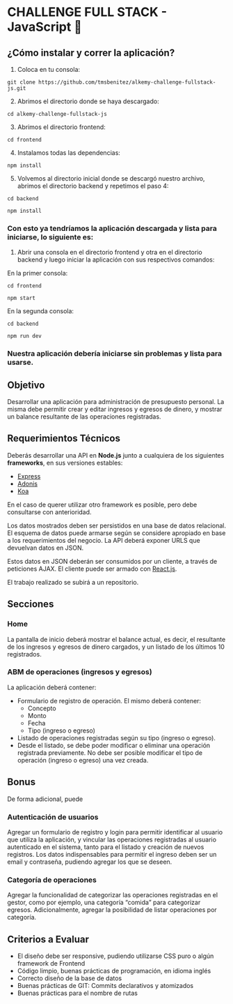 <!-- cSpell:disable -->

# CHALLENGE FULL STACK - JavaScript 🚀

## ¿Cómo instalar y correr la aplicación?

1. Coloca en tu consola:

`git clone https://github.com/tmsbenitez/alkemy-challenge-fullstack-js.git`

2. Abrimos el directorio donde se haya descargado:

`cd alkemy-challenge-fullstack-js`

3. Abrimos el directorio frontend:

`cd frontend`

4. Instalamos todas las dependencias:

`npm install`

5. Volvemos al directorio inicial donde se descargó nuestro archivo, abrimos el directorio backend y repetimos el paso 4:

`cd backend`

`npm install`

### Con esto ya tendríamos la aplicación descargada y lista para iniciarse, lo siguiente es:

1. Abrir una consola en el directorio frontend y otra en el directorio backend y luego iniciar la aplicación con sus respectivos comandos:

En la primer consola: 

`cd frontend`

`npm start`

En la segunda consola: 

`cd backend`

`npm run dev`

### Nuestra aplicación debería iniciarse sin problemas y lista para usarse.

## Objetivo

Desarrollar una aplicación para administración de presupuesto personal. La misma debe
permitir crear y editar ingresos y egresos de dinero, y mostrar un balance resultante de las
operaciones registradas.

## Requerimientos Técnicos

Deberás desarrollar una API en <strong>Node.js</strong> junto a cualquiera de los siguientes <strong>frameworks</strong>,
en sus versiones estables:

* [Express](https://expressjs.com/es/)
* [Adonis](https://adonisjs.com)
* [Koa](https://koajs.com)

En el caso de querer utilizar otro framework es posible, pero debe consultarse con
anterioridad.

Los datos mostrados deben ser persistidos en una base de datos relacional. El esquema de
datos puede armarse según se considere apropiado en base a los requerimientos del
negocio. La API deberá exponer URLS que devuelvan datos en JSON.

Estos datos en JSON deberán ser consumidos por un cliente, a través de peticiones AJAX.
El cliente puede ser armado con [React.js](https://reactjs.org).

El trabajo realizado se subirá a un repositorio.

## Secciones

### Home 

La pantalla de inicio deberá mostrar el balance actual, es decir, el resultante de los
ingresos y egresos de dinero cargados, y un listado de los últimos 10 registrados.

### ABM de operaciones (ingresos y egresos)

La aplicación deberá contener:

* Formulario de registro de operación. El mismo deberá contener: 
  * Concepto 
  * Monto 
  * Fecha 
  * Tipo (ingreso o egreso) 
* Listado de operaciones registradas según su tipo (ingreso o egreso). 
* Desde el listado, se debe poder modificar o eliminar una operación registrada
previamente. No debe ser posible modificar el tipo de operación (ingreso o
egreso) una vez creada.

## Bonus

De forma adicional, puede

### Autenticación de usuarios

Agregar un formulario de registro y login para permitir identificar al usuario que utiliza la
aplicación, y vincular las operaciones registradas al usuario autenticado en el sistema,
tanto para el listado y creación de nuevos registros. Los datos indispensables para permitir
el ingreso deben ser un email y contraseña, pudiendo agregar los que se deseen.

### Categoría de operaciones

Agregar la funcionalidad de categorizar las operaciones registradas en el gestor, como por
ejemplo, una categoría “comida” para categorizar egresos. Adicionalmente, agregar la
posibilidad de listar operaciones por categoría.

## Criterios a Evaluar

* El diseño debe ser responsive, pudiendo utilizarse CSS puro o algún framework
de Frontend
* Código limpio, buenas prácticas de programación, en idioma inglés
* Correcto diseño de la base de datos
* Buenas prácticas de GIT: Commits declarativos y atomizados
* Buenas prácticas para el nombre de rutas